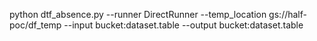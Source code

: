 python dtf_absence.py --runner DirectRunner --temp_location gs://half-poc/df_temp --input bucket:dataset.table --output bucket:dataset.table

